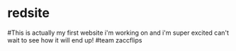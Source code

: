 # redsite
#This is actually my first website i'm working on and i'm super excited can't wait to see how it will end up!
#team zaccflips